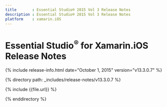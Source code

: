 ```yaml
---
title       : Essential Studio® 2015 Vol 3 Release Notes
description : Essential Studio® 2015 Vol 3 Release Notes
platform    : xamarin.iOS
---
```


# Essential Studio<sup>®</sup> for Xamarin.iOS Release Notes

{% include release-info.html date="October 1, 2015" version="v13.3.0.7" %} 

{% directory path: _includes/release-notes/v13.3.0.7 %}


{% include {{file.url}} %}

{% enddirectory %}